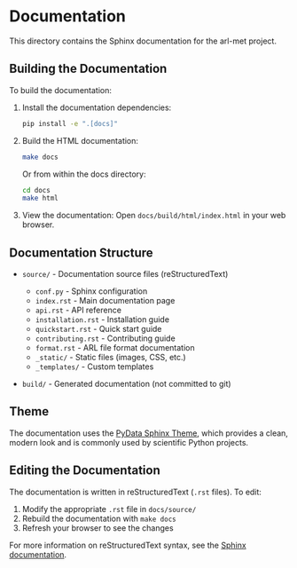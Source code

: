 # Documentation

This directory contains the Sphinx documentation for the arl-met project.

## Building the Documentation

To build the documentation:

1. Install the documentation dependencies:
   ```bash
   pip install -e ".[docs]"
   ```

2. Build the HTML documentation:
   ```bash
   make docs
   ```
   
   Or from within the docs directory:
   ```bash
   cd docs
   make html
   ```

3. View the documentation:
   Open `docs/build/html/index.html` in your web browser.

## Documentation Structure

- `source/` - Documentation source files (reStructuredText)
  - `conf.py` - Sphinx configuration
  - `index.rst` - Main documentation page
  - `api.rst` - API reference
  - `installation.rst` - Installation guide
  - `quickstart.rst` - Quick start guide
  - `contributing.rst` - Contributing guide
  - `format.rst` - ARL file format documentation
  - `_static/` - Static files (images, CSS, etc.)
  - `_templates/` - Custom templates

- `build/` - Generated documentation (not committed to git)

## Theme

The documentation uses the [PyData Sphinx Theme](https://pydata-sphinx-theme.readthedocs.io/), which provides a clean, modern look and is commonly used by scientific Python projects.

## Editing the Documentation

The documentation is written in reStructuredText (`.rst` files). To edit:

1. Modify the appropriate `.rst` file in `docs/source/`
2. Rebuild the documentation with `make docs`
3. Refresh your browser to see the changes

For more information on reStructuredText syntax, see the [Sphinx documentation](https://www.sphinx-doc.org/en/master/usage/restructuredtext/basics.html).

